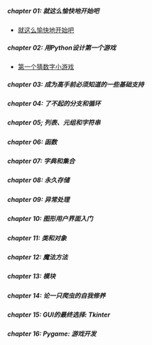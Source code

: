 ##### chapter 01: 就这么愉快地开始吧
- [就这么愉快地开始吧](chapter%2001/solution-1.py)
##### chapter 02: 用Python设计第一个游戏
- [第一个猜数字小游戏](chapter%2001/solution-1.py)
##### chapter 03: 成为高手前必须知道的一些基础支持
##### chapter 04: 了不起的分支和循环
##### chapter 05; 列表、元组和字符串
##### chapter 06: 函数
##### chapter 07: 字典和集合
##### chapter 08: 永久存储
##### chapter 09: 异常处理
##### chapter 10: 图形用户界面入门
##### chapter 11: 类和对象
##### chapter 12: 魔法方法
##### chapter 13: 模块
##### chapter 14: 论一只爬虫的自我修养
##### chapter 15: GUI的最终选择: Tkinter
##### chapter 16: Pygame: 游戏开发
